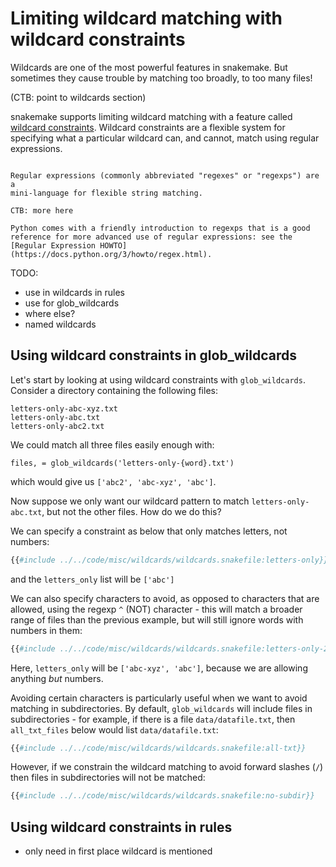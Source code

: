# Limiting wildcard matching with wildcard constraints

Wildcards are one of the most powerful features in snakemake. But sometimes
they cause trouble by matching too broadly, to too many files!

(CTB: point to wildcards section)

snakemake supports limiting wildcard matching with a feature called
[wildcard constraints](https://snakemake.readthedocs.io/en/stable/tutorial/additional_features.html#constraining-wildcards). Wildcard constraints are
a flexible system for specifying what a particular wildcard can, and cannot,
match using regular expressions.

```admonish info title="Regular expressions"

Regular expressions (commonly abbreviated "regexes" or "regexps") are a
mini-language for flexible string matching.

CTB: more here

Python comes with a friendly introduction to regexps that is a good
reference for more advanced use of regular expressions: see the
[Regular Expression HOWTO](https://docs.python.org/3/howto/regex.html).
```

TODO:

* use in wildcards in rules
* use for glob_wildcards
* where else?
* named wildcards

## Using wildcard constraints in glob_wildcards

Let's start by looking at using wildcard constraints with
`glob_wildcards`.
Consider a directory containing the following files:
```
letters-only-abc-xyz.txt
letters-only-abc.txt
letters-only-abc2.txt
```
We could match all three files easily enough with:
```
files, = glob_wildcards('letters-only-{word}.txt')
```
which would give us `['abc2', 'abc-xyz', 'abc']`.

Now
suppose we only want our wildcard pattern to match `letters-only-abc.txt`,
but not the other files. How do we do this?

We can specify a constraint as below that only matches letters, not
numbers:
```python
{{#include ../../code/misc/wildcards/wildcards.snakefile:letters-only}}
```
and the `letters_only` list will be `['abc']`

We can also specify characters to avoid, as opposed to characters that are
allowed, using the regexp `^` (NOT) character - this will match a broader
range of files than the previous example, but will still ignore words with
numbers in them:
```python
{{#include ../../code/misc/wildcards/wildcards.snakefile:letters-only-2}}
```
Here, `letters_only` will be `['abc-xyz', 'abc']`, because we are allowing
anything _but_ numbers.

Avoiding certain characters is particularly useful when we want to
avoid matching in subdirectories.  By default, `glob_wildcards` will
include files in subdirectories - for example, if there is a file
`data/datafile.txt`, then `all_txt_files` below would list
`data/datafile.txt`:

```python
{{#include ../../code/misc/wildcards/wildcards.snakefile:all-txt}}
```

However, if we constrain the wildcard matching to avoid forward slashes (`/`)
then files in subdirectories will not be matched:

```python
{{#include ../../code/misc/wildcards/wildcards.snakefile:no-subdir}}
```

## Using wildcard constraints in rules

* only need in first place wildcard is mentioned

